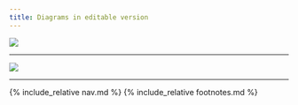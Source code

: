 ```yaml
---
title: Diagrams in editable version
---
```


![](../img/image07.png)

* * * * *

![](../img/image00.png)

* * * * *

{% include_relative nav.md %}
{% include_relative footnotes.md %}
